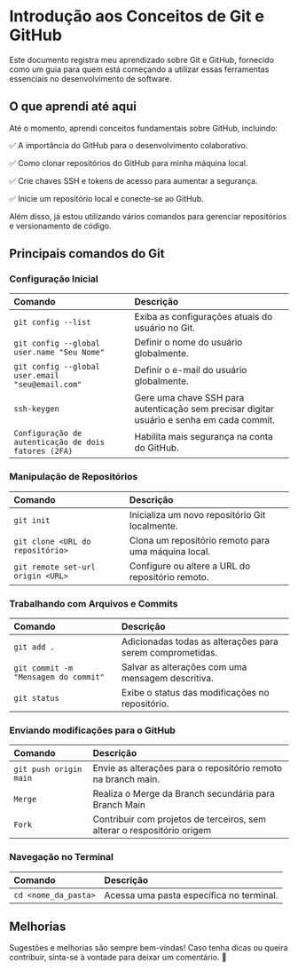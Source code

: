 # Introdução aos Conceitos de Git e GitHub

Este documento registra meu aprendizado sobre Git e GitHub, fornecido como um guia para quem está começando a utilizar essas ferramentas essenciais no desenvolvimento de software.

## O que aprendi até aqui

Até o momento, aprendi conceitos fundamentais sobre GitHub, incluindo:

✅ A importância do GitHub para o desenvolvimento colaborativo.

✅ Como clonar repositórios do GitHub para minha máquina local.

✅ Crie chaves SSH e tokens de acesso para aumentar a segurança.

✅ Inicie um repositório local e conecte-se ao GitHub.

Além disso, já estou utilizando vários comandos para gerenciar repositórios e versionamento de código.

## Principais comandos do Git

### Configuração Inicial



| Comando   |  Descrição                           |
| :---------- |  :---------------------------------- |
| `git config --list` | Exiba as configurações atuais do usuário no Git. |
| `git config --global user.name "Seu Nome"` | Definir o nome do usuário globalmente. |
| `git config --global user.email "seu@email.com"` | Definir o e-mail do usuário globalmente. |
| `ssh-keygen` | Gere uma chave SSH para autenticação sem precisar digitar usuário e senha em cada commit. |
| `Configuração de autenticação de dois fatores (2FA) ` | Habilita mais segurança na conta do GitHub. |

### Manipulação de Repositórios

| Comando   |  Descrição                           |
| :---------- |  :---------------------------------- |
| `git init` | Inicializa um novo repositório Git localmente. |
| `git clone <URL do repositório>` | Clona um repositório remoto para uma máquina local. |
| `git remote set-url origin <URL>` | Configure ou altere a URL do repositório remoto. |

### Trabalhando com Arquivos e Commits

| Comando   |  Descrição                           |
| :---------- |  :---------------------------------- |
| `git add .` | Adicionadas todas as alterações para serem comprometidas. |
| `git commit -m "Mensagem do commit"` | Salvar as alterações com uma mensagem descritiva. |
| `git status` | Exibe o status das modificações no repositório. |

### Enviando modificações para o GitHub

| Comando   |  Descrição                           |
| :---------- |  :---------------------------------- |
| `git push origin main` | Envie as alterações para o repositório remoto na branch main. |
| `Merge` | Realiza o Merge da Branch secundária para Branch Main |
| `Fork` | Contribuir com projetos de terceiros, sem alterar o respositório origem |

### Navegação no Terminal

| Comando   |  Descrição                           |
| :---------- |  :---------------------------------- |
| `cd <nome_da_pasta>` | Acessa uma pasta específica no terminal. |




## Melhorias

Sugestões e melhorias são sempre bem-vindas! Caso tenha dicas ou queira contribuir, sinta-se à vontade para deixar um comentário. 🚀


